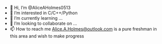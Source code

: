 - 👋 Hi, I’m @AliceAHolmes0513
- 👀 I’m interested in C/C++/Python
- 🌱 I’m currently learning ...
- 💞️ I’m looking to collaborate on ...
- 📫 How to reach me Alice.A.Holmes@outlook.com
is a pure freshman in this area and wish to make progress


<!---
AliceAHolmes0513/AliceAHolmes0513 is a ✨ special ✨ repository because its `README.md` (this file) appears on your GitHub profile.
You can click the Preview link to take a look at your changes.
--->
